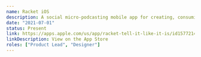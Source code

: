 ```yaml
---
name: Racket iOS
description: A social micro-podcasting mobile app for creating, consuming, and engaging with 99-second audio bites.
date: "2021-07-01"
status: Present
link: https://apps.apple.com/us/app/racket-tell-it-like-it-is/id1577214628
linkDescription: View on the App Store
roles: ["Product Lead", "Designer"]
---
```

